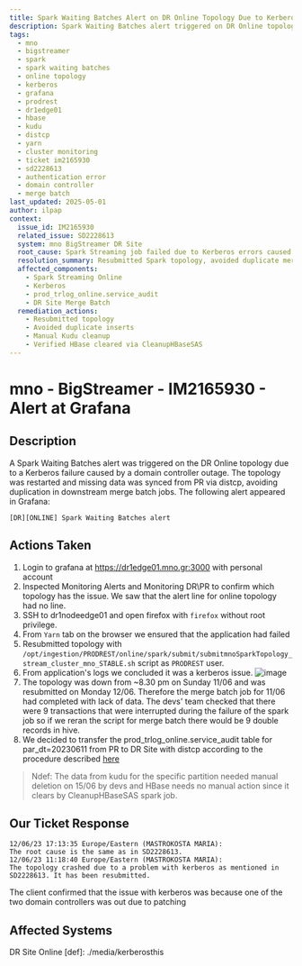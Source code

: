 ```yaml
---
title: Spark Waiting Batches Alert on DR Online Topology Due to Kerberos Failure
description: Spark Waiting Batches alert triggered on DR Online topology due to Kerberos authentication failure caused by domain controller downtime; topology was resubmitted and affected data was restored via distcp.
tags:
  - mno
  - bigstreamer
  - spark
  - spark waiting batches
  - online topology
  - kerberos
  - grafana
  - prodrest
  - dr1edge01
  - hbase
  - kudu
  - distcp
  - yarn
  - cluster monitoring
  - ticket im2165930
  - sd2228613
  - authentication error
  - domain controller
  - merge batch
last_updated: 2025-05-01
author: ilpap
context:
  issue_id: IM2165930
  related_issue: SD2228613
  system: mno BigStreamer DR Site
  root_cause: Spark Streaming job failed due to Kerberos errors caused by domain controller being down for patching
  resolution_summary: Resubmitted Spark topology, avoided duplicate merge batch inserts by transferring Hive data from PR via distcp and cleaning Kudu manually
  affected_components:
    - Spark Streaming Online
    - Kerberos
    - prod_trlog_online.service_audit
    - DR Site Merge Batch
  remediation_actions:
    - Resubmitted topology
    - Avoided duplicate inserts
    - Manual Kudu cleanup
    - Verified HBase cleared via CleanupHBaseSAS
---
```

# mno - BigStreamer - IM2165930 - Alert at Grafana
## Description
A Spark Waiting Batches alert was triggered on the DR Online topology due to a Kerberos failure caused by a domain controller outage. The topology was restarted and missing data was synced from PR via distcp, avoiding duplication in downstream merge batch jobs.
The following alert appeared in Grafana:
```
[DR][ONLINE] Spark Waiting Batches alert
```
## Actions Taken
1. Login to grafana at https://dr1edge01.mno.gr:3000 with personal account
2. Inspected Monitoring Alerts and Monitoring DR\PR to confirm which topology has the issue. We saw that the alert line for online topology had no line.
3. SSH to dr1nodeedge01 and open firefox with `firefox` without root privilege.
4. From `Yarn` tab on the browser we ensured that the application had failed
5. Resubmitted topology with `/opt/ingestion/PRODREST/online/spark/submit/submitmnoSparkTopology_stream_cluster_mno_STABLE.sh` script as `PRODREST` user.
6. From application's logs we concluded it was a kerberos issue.
 ![image](.media/kerberos_error_stream_online.PNG)
7. The topology was down from ~8.30 pm on Sunday 11/06 and was resubmitted on Monday 12/06. Therefore the merge batch job for 11/06 had completed with lack of data. The devs' team checked that there were 9 transactions that were interrupted during the failure of the spark job so if we reran the script for merge batch there would be 9 double records in hive.
8. We decided to transfer the prod_trlog_online.service_audit table for par_dt=20230611 from PR to DR Site with distcp according to the procedure described [here](./20201218-IM1389913.md)
> Ndef: The data from kudu for the specific partition needed manual deletion on 15/06 by devs and HBase needs no manual action since it clears by CleanupHBaseSAS spark job.
## Our Ticket Response
```
12/06/23 17:13:35 Europe/Eastern (MASTROKOSTA MARIA):
The root cause is the same as in SD2228613.
12/06/23 11:18:40 Europe/Eastern (MASTROKOSTA MARIA):
The topology crashed due to a problem with kerberos as mentioned in SD2228613. It has been resubmitted.
```
The client confirmed that the issue with kerberos was because one of the two domain controllers was out due to patching
## Affected Systems
DR Site Online
[def]: ./media/kerberosthis